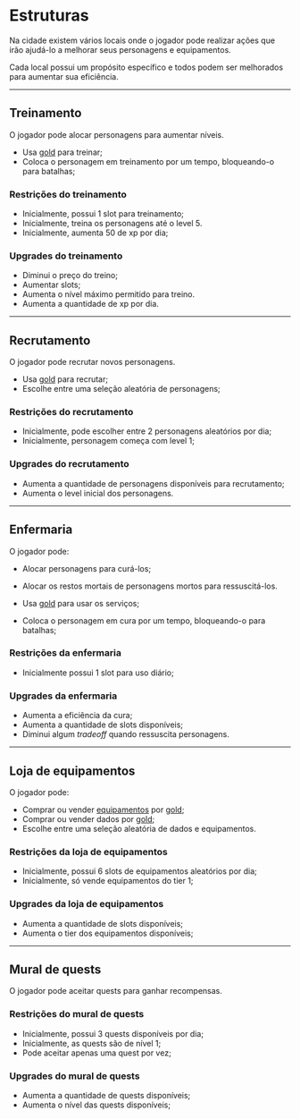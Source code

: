 # Estruturas

Na cidade existem vários locais onde o jogador pode realizar ações que irão ajudá-lo a melhorar seus personagens e equipamentos.

Cada local possui um propósito específico e todos podem ser melhorados para aumentar sua eficiência.

---

## Treinamento

O jogador pode alocar personagens para aumentar níveis.

- Usa [gold](../currency/#gold) para treinar;
- Coloca o personagem em treinamento por um tempo, bloqueando-o para batalhas;

### Restrições do treinamento

- Inicialmente, possui 1 slot para treinamento;
- Inicialmente, treina os personagens até o level 5.
- Inicialmente, aumenta 50 de xp por dia;

### Upgrades do treinamento

- Diminui o preço do treino;
- Aumentar slots;
- Aumenta o nível máximo permitido para treino.
- Aumenta a quantidade de xp por dia.

---

## Recrutamento

O jogador pode recrutar novos personagens.

- Usa [gold](../currency/#gold) para recrutar;
- Escolhe entre uma seleção aleatória de personagens;

### Restrições do recrutamento

- Inicialmente, pode escolher entre 2 personagens aleatórios por dia;
- Inicialmente, personagem começa com level 1;

### Upgrades do recrutamento

- Aumenta a quantidade de personagens disponíveis para recrutamento;
- Aumenta o level inicial dos personagens.

---

## Enfermaria

O jogador pode:

- Alocar personagens para curá-los;
- Alocar os restos mortais de personagens mortos para ressuscitá-los.

- Usa [gold](../currency/#gold) para usar os serviços;
- Coloca o personagem em cura por um tempo, bloqueando-o para batalhas;

### Restrições da enfermaria

- Inicialmente possui 1 slot para uso diário;

### Upgrades da enfermaria

- Aumenta a eficiência da cura;
- Aumenta a quantidade de slots disponíveis;
- Diminui algum _tradeoff_ quando ressuscita personagens.

---

## Loja de equipamentos

O jogador pode:

- Comprar ou vender [equipamentos](../equipments#) por [gold](../currency/#gold);
- Comprar ou vender dados por [gold](../currency/#gold);
- Escolhe entre uma seleção aleatória de dados e equipamentos.

### Restrições da loja de equipamentos

- Inicialmente, possui 6 slots de equipamentos aleatórios por dia;
- Inicialmente, só vende equipamentos do tier 1;

### Upgrades da loja de equipamentos

- Aumenta a quantidade de slots disponíveis;
- Aumenta o tier dos equipamentos disponíveis;

---

## Mural de quests

O jogador pode aceitar quests para ganhar recompensas.

### Restrições do mural de quests

- Inicialmente, possui 3 quests disponíveis por dia;
- Inicialmente, as quests são de nível 1;
- Pode aceitar apenas uma quest por vez;

### Upgrades do mural de quests

- Aumenta a quantidade de quests disponíveis;
- Aumenta o nível das quests disponíveis;
